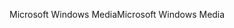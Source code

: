 <span data-ttu-id="9f73e-101">Microsoft Windows Media</span><span class="sxs-lookup"><span data-stu-id="9f73e-101">Microsoft Windows Media</span></span>